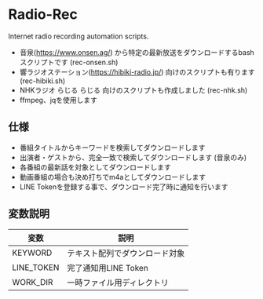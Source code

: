 # Radio-Rec
Internet radio recording automation scripts.

- 音泉(https://www.onsen.ag/) から特定の最新放送をダウンロードするbashスクリプトです (rec-onsen.sh)
- 響ラジオステーション(https://hibiki-radio.jp/) 向けのスクリプトも有ります (rec-hibiki.sh)
- NHKラジオ らじる らじる 向けのスクリプトも作成しました (rec-nhk.sh)
- ffmpeg、jqを使用します

## 仕様

- 番組タイトルからキーワードを検索してダウンロードします
- 出演者・ゲストから、完全一致で検索してダウンロードします (音泉のみ)
- 各番組の最新話を対象としてダウンロードします
- 動画番組の場合も決め打ちでm4aとしてダウンロードします
- LINE Tokenを登録する事で、ダウンロード完了時に通知を行います

## 変数説明

| 変数       | 説明                           |
| ---------- | ------------------------------ |
| KEYWORD    | テキスト配列でダウンロード対象 |
| LINE_TOKEN | 完了通知用LINE Token           |
| WORK_DIR   | 一時ファイル用ディレクトリ     |


